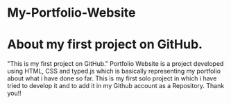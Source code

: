 # My-Portfolio-Website
# About my first project on GitHub.
"This is my first project on GitHub."
Portfolio Website is a project developed using HTML, CSS and typed.js which is basically representing my portfolio about what i have done so far.
This is my first solo project in which i have tried to develop it and to add it in my Github account as a Repository.
Thank you!!
